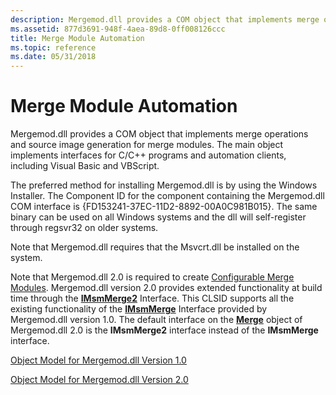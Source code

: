 ```yaml
---
description: Mergemod.dll provides a COM object that implements merge operations and source image generation for merge modules. The main object implements interfaces for C/C++ programs and automation clients, including Visual Basic and VBScript.
ms.assetid: 877d3691-948f-4aea-89d8-0ff008126ccc
title: Merge Module Automation
ms.topic: reference
ms.date: 05/31/2018
---
```


# Merge Module Automation

Mergemod.dll provides a COM object that implements merge operations and source image generation for merge modules. The main object implements interfaces for C/C++ programs and automation clients, including Visual Basic and VBScript.

The preferred method for installing Mergemod.dll is by using the Windows Installer. The Component ID for the component containing the Mergemod.dll COM interface is {FD153241-37EC-11D2-8892-00A0C981B015}. The same binary can be used on all Windows systems and the dll will self-register through regsvr32 on older systems.

Note that Mergemod.dll requires that the Msvcrt.dll be installed on the system.

Note that Mergemod.dll 2.0 is required to create [Configurable Merge Modules](configurable-merge-modules.md). Mergemod.dll version 2.0 provides extended functionality at build time through the [**IMsmMerge2**](/windows/desktop/api/Mergemod/nn-mergemod-imsmmerge2) Interface. This CLSID supports all the existing functionality of the [**IMsmMerge**](/windows/win32/api/mergemod/nn-mergemod-imsmmerge) Interface provided by Mergemod.dll version 1.0. The default interface on the [**Merge**](merge-object.md) object of Mergemod.dll 2.0 is the **IMsmMerge2** interface instead of the **IMsmMerge** interface.

[Object Model for Mergemod.dll Version 1.0](object-model-for-mergemod-dll-version-1-0.md)

[Object Model for Mergemod.dll Version 2.0](object-model-for-mergemod-dll-version-2-0.md)

 

 

